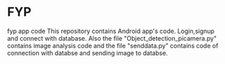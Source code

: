 # FYP
fyp app code
This repository contains Android app's code. Login,signup and connect with database.
Also the file "Object_detection_picamera.py" contains image analysis code and the file "senddata.py" contains code of connection with databse and sending image to databse.

